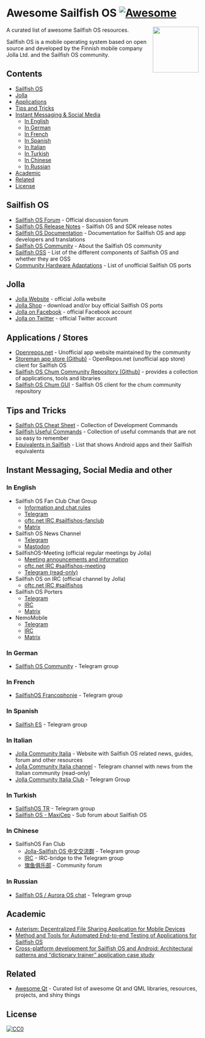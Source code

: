 # Awesome Sailfish OS [![Awesome](https://awesome.re/badge.svg)](https://awesome.re)

[<img src="sfos_fans.jpg" align="right" width="120">](https://sailfishos.org/community/)

A curated list of awesome Sailfish OS resources.

Sailfish OS is a mobile operating system based on open source and developed by the Finnish mobile company Jolla Ltd. and the Sailfish OS community.

## Contents

<!-- START doctoc generated TOC please keep comment here to allow auto update -->

<!-- DON'T EDIT THIS SECTION, INSTEAD RE-RUN doctoc TO UPDATE -->

* [Sailfish OS](#sailfish-os)
* [Jolla](#jolla)
* [Applications](#applications)
* [Tips and Tricks](#tips-and-tricks)
* [Instant Messaging & Social Media](#instant-messaging)
  * [In English](#in-english)
  * [In German](#in-german)
  * [In French](#in-french)
  * [In Spanish](#in-spanish)
  * [In Italian](#in-italian)
  * [In Turkish](#in-turkish)
  * [In Chinese](#in-chinese)
  * [In Russian](#in-russian)
* [Academic](#academic)
* [Related](#related)
* [License](#license)

<!-- END doctoc generated TOC please keep comment here to allow auto update -->

## Sailfish OS

* [Sailfish OS Forum](https://forum.sailfishos.org/) - Official discussion forum
* [Sailfish OS Release Notes](https://forum.sailfishos.org/tag/release-notes) - Sailfish OS and SDK release notes
* [Sailfish OS Documentation](https://docs.sailfishos.org/) - Documentation for Sailfish OS and app developers and translations
* [Sailfish OS Community](https://sailfishos.org/community/) - About the Sailfish OS community
* [Sailfish OSS](https://wiki.merproject.org/wiki/SailfishOSS) - List of the different components of Sailfish OS and whether they are OSS
* [Community Hardware Adaptations](https://forum.sailfishos.org/t/community-hardware-adaptations/14081) - List of unofficial Sailfish OS ports

## Jolla
* [Jolla Website](https://jolla.com/) - official Jolla website
* [Jolla Shop](https://shop.jolla.com/) - download and/or buy official Sailfish OS ports
* [Jolla on Facebook](http://www.facebook.com/jollaofficial) - official Facebook account
* [Jolla on Twitter](http://twitter.com/jollahq) - official Twitter account

## Applications / Stores
* [Openrepos.net](https://openrepos.net/) - Unofficial app website maintained by the community
* [Storeman app store (Github)](https://github.com/storeman-developers/harbour-storeman) - OpenRepos.net (unofficial app store) client for Sailfish OS
* [Sailfish OS Chum Community Repository (Github)](https://github.com/sailfishos-chum/main) - provides a collection of applications, tools and libraries
* [Sailfish OS Chum GUI](https://chumrpm.netlify.app/) - Sailfish OS client for the chum community repository 

## Tips and Tricks

* [Sailfish OS Cheat Sheet](https://sailfishos.org/wiki/Sailfish_OS_Cheat_Sheet) - Collection of Development Commands
* [Sailfish Useful Commands](https://github.com/olpeh/sailfish-useful-commands) -
  Collection of useful commands that are not so easy to remember
* [Equivalents in Sailfish](https://github.com/maidis/equivalentsinsailfish) - List that shows Android apps and their Sailfish equivalents

## Instant Messaging, Social Media and other

### In English

* Sailfish OS Fan Club Chat Group
  * [Information and chat rules](https://telegra.ph/Sailfish-OS-Fan-Club-05-19)
  * [Telegram](https://t.me/+KeJKDDA60uU2M2Q0)
  * [oftc.net IRC #sailfishos-fanclub](https://webchat.oftc.net/?channels=sailfishos-fanclub)
  * [Matrix](https://matrix.to/#/#_oftc_#sailfishos-fanclub:matrix.org)
* Sailfish OS News Channel
  * [Telegram](https://t.me/sailfishosnews)
  * [Mastodon](https://mastodon.social/@sailfishosnews)
* SailfishOS-Meeting (official regular meetings by Jolla)
  * [Meeting announcements and information](https://forum.sailfishos.org/tag/community-meeting)
  * [oftc.net IRC #sailfishos-meeting](https://webchat.oftc.net/?channels=#sailfishos-meeting)
  * [Telegram (read-only)](https://t.me/joinchat/AAAAAFcbasJX67Fu-aGxxQ)
* Sailfish OS on IRC (official channel by Jolla)
  * [oftc.net IRC #sailfishos](https://webchat.oftc.net/?channels=sailfishos)
* Sailfish OS Porters
  * [Telegram](https://t.me/sailfishos_porters)
  * [IRC](https://kiwiirc.com/client/irc.freenode.net:+6697/#sailfishos-porters)
  * [Matrix](https://riot.im/app/#/room/#freenode_#sailfishos-porters:matrix.org)
* NemoMobile
  * [Telegram](https://t.me/NemoMobile)
  * [IRC](https://kiwiirc.com/client/irc.freenode.net:+6697/#NemoMobile)
  * [Matrix](https://riot.im/app/#/room/#freenode_#nemomobile:matrix.org)

### In German

* [Sailfish OS Community](https://t.me/joinchat/CCMYXQnxqdpVWVooiTdWTQ) - Telegram group

### In French

* [SailfishOS Francophonie](https://t.me/sfosfr) - Telegram group

### In Spanish

* [Sailfish ES](https://t.me/sailfish_es) - Telegram group

### In Italian

* [Jolla Community Italia](https://jollacommunity.it) - Website with Sailfish OS related news, guides, forum and other resources
* [Jolla Community Italia channel](https://t.me/jollait) - Telegram channel with news from the Italian community (read-only)
* [Jolla Community Italia Club](https://t.me/jollaitclub) - Telegram Group 

### In Turkish

* [SailfishOS TR](https://t.me/sailfishostr) - Telegram group
* [Sailfish OS - MaxiCep](https://www.maxicep.com/forum/kategori/sailfish-os.765/) - Sub forum about Sailfish OS

### In Chinese

* SailfishOS Fan Club
  * [Jolla-Sailfish OS 中文交流群](https://t.me/jollacn) - Telegram group
  * [IRC](https://kiwiirc.com/client/irc.freenode.net:+6697/#jolla-cn) - IRC-bridge to the Telegram group
  * [旗鱼俱乐部](https://sailfishos.club) - Community forum

### In Russian

* [Sailfish OS / Aurora OS chat](https://t.me/sailfishos) - Telegram group 

## Academic
* [Asterism: Decentralized File Sharing Application for Mobile Devices](https://www.researchgate.net/publication/330758943_Asterism_Decentralized_File_Sharing_Application_for_Mobile_Devices)
* [Method and Tools for Automated End-to-end Testing of Applications for Sailfish OS](https://dl.acm.org/citation.cfm?id=3180065)
* [Cross-platform development for Sailfish OS and Android: Architectural patterns and “dictionary trainer” application case study](https://ieeexplore.ieee.org/document/7892194)

## Related

* [Awesome Qt](https://github.com/mikalv/awesome-qt-qml/blob/master/README.md) -
  Curated list of awesome Qt and QML libraries, resources, projects, and shiny
  things

## License

[![CC0](http://mirrors.creativecommons.org/presskit/buttons/88x31/svg/cc-zero.svg)](https://creativecommons.org/publicdomain/zero/1.0/)
